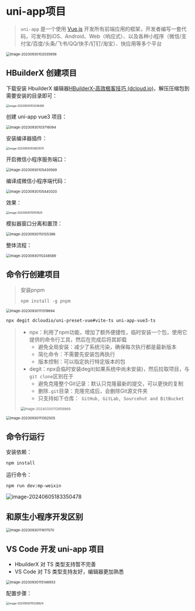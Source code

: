 # uni-app项目

> `uni-app` 是一个使用 [Vue.js](https://vuejs.org/) 开发所有前端应用的框架，开发者编写一套代码，可发布到iOS、Android、Web（响应式）、以及各种小程序（微信/支付宝/百度/头条/飞书/QQ/快手/钉钉/淘宝）、快应用等多个平台

<img src="img/1.uni-app项目/image-20230930102535956.png" alt="image-20230930102535956" style="zoom:67%;" />

## HBuilderX 创建项目

下载安装 HbuilderX 编辑器[HBuilderX-高效极客技巧 (dcloud.io)](https://www.dcloud.io/hbuilderx.html)，解压压缩包到需要安装的目录即可：

<img src="img/1.uni-app项目/image-20230930103236456.png" alt="image-20230930103236456" style="zoom:50%;" />

创建 uni-app vue3 项目：

<img src="img/1.uni-app项目/image-20230930103716094.png" alt="image-20230930103716094" style="zoom: 67%;" />

安装编译器插件：

<img src="img/1.uni-app项目/image-20230930103803570.png" alt="image-20230930103803570" style="zoom:50%;" />

开启微信小程序服务端口：

<img src="img/1.uni-app项目/image-20230930105430569.png" alt="image-20230930105430569" style="zoom:67%;" />

编译成微信小程序端代码：

<img src="img/1.uni-app项目/image-20230930105440320.png" alt="image-20230930105440320" style="zoom: 67%;" />

效果：

<img src="img/1.uni-app项目/image-20230930110101625.png" alt="image-20230930110101625" style="zoom: 50%;" />

模拟器窗口分离和置顶：

<img src="img/1.uni-app项目/image-20230930110125386.png" alt="image-20230930110125386" style="zoom:67%;" />

整体流程：

<img src="img/1.uni-app项目/image-20230930110248589.png" alt="image-20230930110248589" style="zoom: 67%;" />

## 命令行创建项目

> 安装pnpm
>
> ```
> npm install -g pnpm
> ```

<img src="img/1.uni-app项目/image-20230930111319694.png" alt="image-20230930111319694" style="zoom:67%;" />

```
npx degit dcloudio/uni-preset-vue#vite-ts uni-app-vue3-ts
```

> - npx：利用了npm功能，增加了额外便捷性，临时安装一个包，使用它提供的命令行工具，然后在完成后将其卸载
>   - 避免全局安装：减少了系统污染，确保每次执行都是最新版本
>   - 简化命令：不需要先安装包再执行
>   - 版本控制：可以指定执行特定版本的包
> - degit：npx会临时安装degit(如果系统中尚未安装)，然后拉取项目，与`git clone`区别在于
>   - 避免克隆整个Git记录：默认只克隆最新的提交，可以更快的复制
>   - 删除`.git`目录：克隆完成后，会删除Git源文件夹
>   - 只支持如下仓库：` GitHub, GitLab, Sourcehut and BitBucket`
>
> <img src="img/1.uni-app项目/image-20240330112859869.png" alt="image-20240330112859869" style="zoom: 67%;" />

<img src="img/1.uni-app项目/image-20230930111352505.png" alt="image-20230930111352505" style="zoom:67%;" />

## 命令行运行

安装依赖：

```
npm install
```

运行命令：
```
npm run dev:mp-weixin
```

![image-20240605183350478](img/1.uni-app项目/image-20240605183350478.png)

## 和原生小程序开发区别

<img src="img/1.uni-app项目/image-20230930111617570.png" alt="image-20230930111617570" style="zoom: 67%;" />

## VS Code 开发 uni-app 项目

- HbuilderX 对 TS 类型支持暂不完善
- VS Code 对 TS 类型支持友好，编辑器更加熟悉

<img src="img/1.uni-app项目/image-20230930115146953.png" alt="image-20230930115146953" style="zoom:67%;" />

配置步骤：

<img src="img/1.uni-app项目/image-20230930115326824.png" alt="image-20230930115326824" style="zoom: 50%;" />